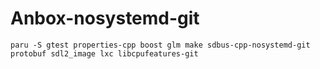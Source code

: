 # Anbox-nosystemd-git
`paru -S gtest properties-cpp boost glm make sdbus-cpp-nosystemd-git protobuf sdl2_image lxc libcpufeatures-git`

